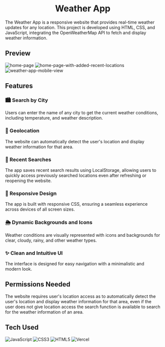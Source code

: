 # <h1 align="center">Weather App</h1>
The Weather App is a responsive website that provides real-time weather updates for any location. This project is developed using HTML, CSS, and JavaScript, integrating the OpenWeatherMap API to fetch and display weather information.

## Preview
![home-page](https://github.com/user-attachments/assets/f3fb7a5f-ccc9-4f4b-8004-79ecf838abf8)
![home-page-with-added-recent-locations](https://github.com/user-attachments/assets/76ae73fc-b8c9-48f2-ab21-99f701508076)
![weather-app-mobile-view](https://github.com/user-attachments/assets/1b36a206-7e3b-49e6-8853-6654949f7239)


## Features
### 🏙 Search by City
Users can enter the name of any city to get the current weather conditions, including temperature, and weather description.

### 📍 Geolocation
The website can automatically detect the user's location and display weather information for that area.

### 🔎 Recent Searches
The app saves recent search results using LocalStorage, allowing users to quickly access previously searched locations even after refreshing or reopening the website.

### 📱 Responsive Design
The app is built with responsive CSS, ensuring a seamless experience across devices of all screen sizes.

### 🌦 Dynamic Backgrounds and Icons
Weather conditions are visually represented with icons and backgrounds for clear, cloudy, rainy, and other weather types.

### ✨ Clean and Intuitive UI
The interface is designed for easy navigation with a minimalistic and modern look.

## Permissions Needed
The website requires user's location access as to automatically detect the user's location and display weather information for that area, even if the user does not give location access the search function is available to search for the weather information of an area.

## Tech Used
![JavaScript](https://img.shields.io/badge/javascript-%23323330.svg?style=for-the-badge&logo=javascript&logoColor=%23F7DF1E)
![CSS3](https://img.shields.io/badge/css3-%231572B6.svg?style=for-the-badge&logo=css3&logoColor=white)
![HTML5](https://img.shields.io/badge/html5-%23E34F26.svg?style=for-the-badge&logo=html5&logoColor=white)
![Vercel](https://img.shields.io/badge/vercel-%23000000.svg?style=for-the-badge&logo=vercel&logoColor=white)
